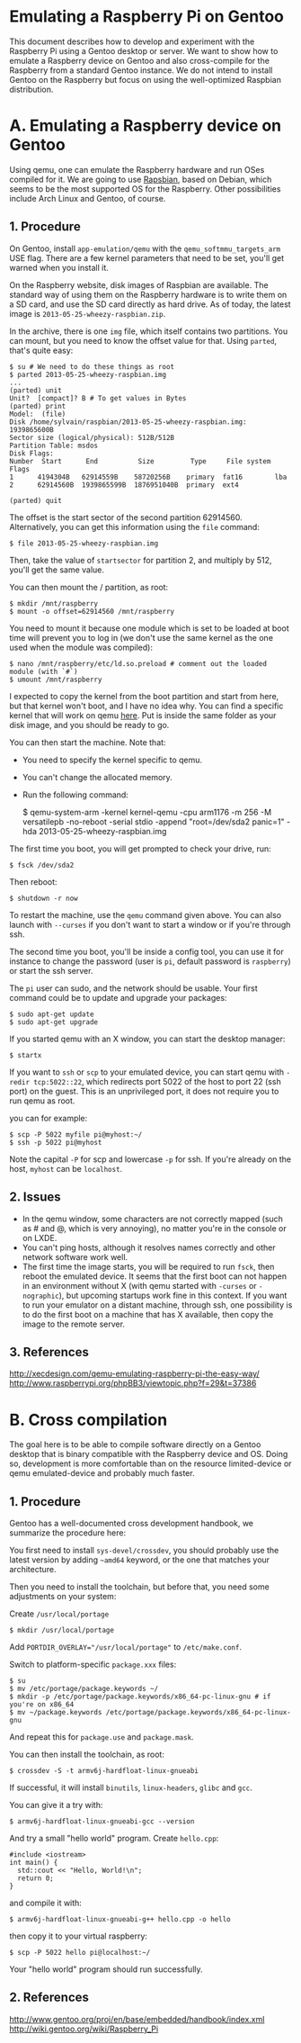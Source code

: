 Emulating a Raspberry Pi on Gentoo
==================================

This document describes how to develop and experiment with the Raspberry Pi using a Gentoo desktop or server. We want to show how to emulate a Raspberry device on Gentoo and also cross-compile for the Raspberry from a standard Gentoo instance. We do not intend to install Gentoo on the Raspberry but focus on using the well-optimized Raspbian distribution.

# A. Emulating a Raspberry device on Gentoo

Using qemu, one can emulate the Raspberry hardware and run OSes compiled for it. We are going to use [Rapsbian](http://www.raspbian.org/), based on Debian, which seems to be the most supported OS for the Raspberry. Other possibilities include Arch Linux and Gentoo, of course.

## 1. Procedure

On Gentoo, install `app-emulation/qemu` with the `qemu_softmmu_targets_arm` USE flag. There are a few kernel parameters that need to be set, you'll get warned when you install it.

On the Raspberry website, disk images of Raspbian are available. The standard way of using them on the Raspberry hardware is to write them on a SD card, and use the SD card directly as hard drive. As of today, the latest image is `2013-05-25-wheezy-raspbian.zip`.

In the archive, there is one `img` file, which itself contains two partitions. You can mount, but you need to know the offset value for that. Using `parted`, that's quite easy:

    $ su # We need to do these things as root
    $ parted 2013-05-25-wheezy-raspbian.img
    ...
    (parted) unit
    Unit?  [compact]? B # To get values in Bytes
    (parted) print
    Model:  (file)
    Disk /home/sylvain/raspbian/2013-05-25-wheezy-raspbian.img: 1939865600B
    Sector size (logical/physical): 512B/512B
    Partition Table: msdos
    Disk Flags:
    Number  Start      End          Size         Type     File system  Flags
    1      4194304B   62914559B    58720256B    primary  fat16        lba
    2      62914560B  1939865599B  1876951040B  primary  ext4

    (parted) quit

The offset is the start sector of the second partition  62914560. Alternatively, you can get this information using the `file` command:

    $ file 2013-05-25-wheezy-raspbian.img

Then, take the value of `startsector` for partition 2, and multiply by 512, you'll get the same value.

You can then mount the / partition, as root:

    $ mkdir /mnt/raspberry
    $ mount -o offset=62914560 /mnt/raspberry

You need to mount it because one module which is set to be loaded at boot time will prevent you to log in (we don't use the same kernel as the one used when the module was compiled):

    $ nano /mnt/raspberry/etc/ld.so.preload # comment out the loaded module (with `#`)
    $ umount /mnt/raspberry

I expected to copy the kernel from the boot partition and start from here, but that kernel won't boot, and I have no idea why. You can find a specific kernel that will work on qemu [here](http://xecdesign.com/downloads/linux-qemu/kernel-qemu). Put is inside the same folder as your disk image, and you should be ready to go.

You can then start the machine. Note that:

* You need to specify the kernel specific to qemu.
* You can't change the allocated memory.
* Run the following command:

    $ qemu-system-arm -kernel kernel-qemu -cpu arm1176 -m 256 -M versatilepb -no-reboot -serial stdio -append "root=/dev/sda2 panic=1" -hda 2013-05-25-wheezy-raspbian.img

The first time you boot, you will get prompted to check your drive, run:

    $ fsck /dev/sda2

Then reboot:

    $ shutdown -r now

To restart the machine, use the `qemu` command given above. You can also launch with `--curses` if you don't want to start a window or if you're through ssh.

The second time you boot, you'll be inside a config tool, you can use it for instance to change the password (user is `pi`, default password is `raspberry`) or start the ssh server.

The `pi` user can sudo, and the network should be usable. Your first command could be to update and upgrade your packages:

    $ sudo apt-get update
    $ sudo apt-get upgrade

If you started qemu with an X window, you can start the desktop manager:

    $ startx

If you want to `ssh` or `scp` to your emulated device, you can start qemu with `-redir tcp:5022::22`, which redirects port 5022 of the host to port 22 (ssh port) on the guest. This is an unprivileged port, it does not require you to run qemu as root.

you can for example:

    $ scp -P 5022 myfile pi@myhost:~/
    $ ssh -p 5022 pi@myhost

Note the capital `-P` for scp and lowercase `-p` for ssh. If you're already on the host, `myhost` can be `localhost`.

## 2. Issues

* In the qemu window, some characters are not correctly mapped (such as # and @, which is very annoying), no matter you're in the console or on LXDE. 
* You can't ping hosts, although it resolves names correctly and other network software work well.
* The first time the image starts, you will be required to run `fsck`, then reboot the emulated device. It seems that the first boot can not happen in an environment without X (with qemu started with `-curses` or `-nographic`), but upcoming startups work fine in this context. If you want to run your emulator on a distant machine, through ssh, one possibility is to do the first boot on a machine that has X available, then copy the image to the remote server.

## 3. References

<http://xecdesign.com/qemu-emulating-raspberry-pi-the-easy-way/>
<http://www.raspberrypi.org/phpBB3/viewtopic.php?f=29&t=37386>

# B. Cross compilation

The goal here is to be able to compile software directly on a Gentoo desktop that is binary compatible with the Raspberry device and OS. Doing so, development is more comfortable than on the resource limited-device or qemu emulated-device and probably much faster.

## 1. Procedure

Gentoo has a well-documented cross development handbook, we summarize the procedure here:

You first need to install `sys-devel/crossdev`, you should probably use the latest version by adding `~amd64` keyword, or the one that matches your architecture.

Then you need to install the toolchain, but before that, you need some adjustments on your system:

Create `/usr/local/portage`

    $ mkdir /usr/local/portage

Add `PORTDIR_OVERLAY="/usr/local/portage"` to `/etc/make.conf`.

Switch to platform-specific `package.xxx` files:

    $ su
    $ mv /etc/portage/package.keywords ~/
    $ mkdir -p /etc/portage/package.keywords/x86_64-pc-linux-gnu # if you're on x86_64
    $ mv ~/package.keywords /etc/portage/package.keywords/x86_64-pc-linux-gnu

And repeat this for `package.use` and `package.mask`.

You can then install the toolchain, as root:

    $ crossdev -S -t armv6j-hardfloat-linux-gnueabi

If successful, it will install `binutils`, `linux-headers`, `glibc` and `gcc`.

You can give it a try with:

    $ armv6j-hardfloat-linux-gnueabi-gcc --version

And try a small "hello world" program. Create `hello.cpp`:


    #include <iostream>
    int main() {
      std::cout << "Hello, World!\n";
      return 0;
    }

and compile it with:

    $ armv6j-hardfloat-linux-gnueabi-g++ hello.cpp -o hello

then copy it to your virtual raspberry:

    $ scp -P 5022 hello pi@localhost:~/

Your "hello world" program should run successfully.

## 2. References

<http://www.gentoo.org/proj/en/base/embedded/handbook/index.xml>
<http://wiki.gentoo.org/wiki/Raspberry_Pi>